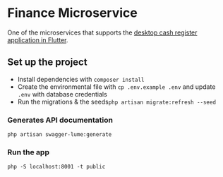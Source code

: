 # Finance Microservice

One of the microservices that supports the [desktop cash register application in Flutter](https://github.com/tkresic/app).

## Set up the project

- Install dependencies with `composer install`
- Create the environmental file with `cp .env.example .env` and update `.env` with database credentials
- Run the migrations & the seeds`php artisan migrate:refresh --seed`

### Generates API documentation

`php artisan swagger-lume:generate`

### Run the app

`php -S localhost:8001 -t public`
